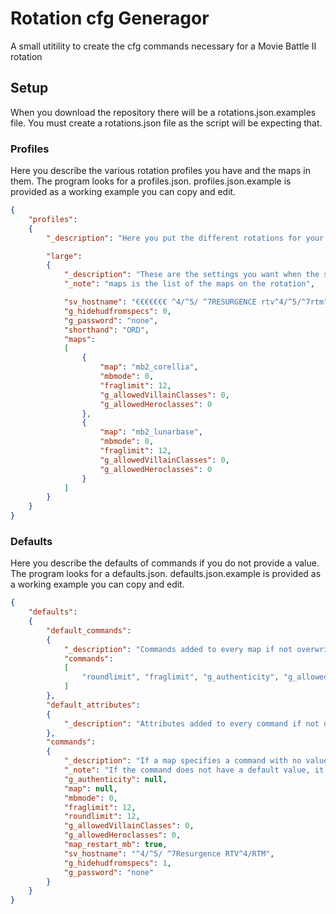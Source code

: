 # Rotation cfg Generagor
A small utitility to create the cfg commands necessary for a Movie Battle II rotation

## Setup
When you download the repository there will be a rotations.json.examples file.
You must create a rotations.json file as the script will be expecting that.

### Profiles
Here you describe the various rotation profiles you have and the maps in them.
The program looks for a profiles.json.
profiles.json.example is provided as a working example you can copy and edit.

```json
{
    "profiles":
    {
        "_description": "Here you put the different rotations for your server",

        "large":
        {
            "_description": "These are the settings you want when the server switches to this rotation",
            "_note": "maps is the list of the maps on the rotation",

            "sv_hostname": "€€€€€€€ ^4/^5/ ^7RESURGENCE rtv^4/^5/^7rtm",
            "g_hidehudfromspecs": 0,
            "g_password": "none",
            "shorthand": "ORD",
            "maps":
            [
                {
                    "map": "mb2_corellia",
                    "mbmode": 0,
                    "fraglimit": 12,
                    "g_allowedVillainClasses": 0,
                    "g_allowedHeroclasses": 0
                },
                {
                    "map": "mb2_lunarbase",
                    "mbmode": 0,
                    "fraglimit": 12,
                    "g_allowedVillainClasses": 0,
                    "g_allowedHeroclasses": 0
                }
            ]
        }
    }
}
```

### Defaults
Here you describe the defaults of commands if you do not provide a value.
The program looks for a defaults.json.
defaults.json.example is provided as a working example you can copy and edit.

```json
{
    "defaults":
    {
        "default_commands":
        {
            "_description": "Commands added to every map if not overwritten. Default values used",
            "commands":
            [
                "roundlimit", "fraglimit", "g_authenticity", "g_allowedVillainClasses", "g_allowedHeroclasses"
            ]
        },
        "default_attributes":
        {
            "_description": "Attributes added to every command if not overwritten"
        },
        "commands":
        {
            "_description": "If a map specifies a command with no value, these will be used",
            "_note": "If the command does not have a default value, it is marked as null",
            "g_authenticity": null,
            "map": null,
            "mbmode": 0,
            "fraglimit": 12,
            "roundlimit": 12,
            "g_allowedVillainClasses": 0,
            "g_allowedHeroclasses": 0,
            "map_restart_mb": true,
            "sv_hostname": "^4/^5/ ^7Resurgence RTV^4/RTM",
            "g_hidehudfromspecs": 1,
            "g_password": "none"
        }
    }
}
```
